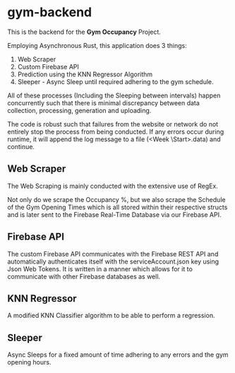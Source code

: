 # gym-backend

This is the backend for the **Gym Occupancy** Project.

Employing Asynchronous Rust, this application does 3 things:

1. Web Scraper
2. Custom Firebase API
3. Prediction using the KNN Regressor Algorithm
4. Sleeper - Async Sleep until required adhering to the gym schedule.

All of these processes (Including the Sleeping between intervals) happen concurrently such that there is minimal discrepancy between data collection, processing, generation and uploading. 

The code is robust such that failures from the website or network do not entirely stop the process from being conducted. If any errors occur during runtime, it will append the log message to a file (<Week \Start>.data) and continue. 

## Web Scraper

The Web Scraping is mainly conducted with the extensive use of RegEx. 

Not only do we scrape the Occupancy %, but we also scrape the Schedule of the Gym Opening Times which is all stored within their respective structs and is later sent to the Firebase Real-Time Database via our Firebase API.

## Firebase API

The custom Firebase API communicates with the Firebase REST API and automatically authenticates itself with the serviceAccount.json key using Json Web Tokens. It is written in a manner which allows for it to communicate with other Firebase databases as well. 

## KNN Regressor

A modified KNN Classifier algorithm to be able to perform a regression. 

## Sleeper

Async Sleeps for a fixed amount of time adhering to any errors and the gym opening hours. 
